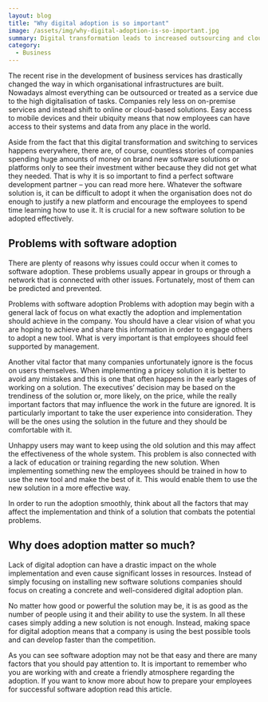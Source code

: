 ```yaml
---
layout: blog
title: "Why digital adoption is so important"
image: /assets/img/why-digital-adoption-is-so-important.jpg
summary: Digital transformation leads to increased outsourcing and cloud-based solutions; successful software adoption requires clear goals, user focus, and effective training.
category:
  - Business
---
```


The recent rise in the development of business services has drastically changed the way in which organisational infrastructures are built. Nowadays almost everything can be outsourced or treated as a service due to the high digitalisation of tasks. Companies rely less on on-premise services and instead shift to online or cloud-based solutions. Easy access to mobile devices and their ubiquity means that now employees can have access to their systems and data from any place in the world.

Aside from the fact that this digital transformation and switching to services happens everywhere, there are, of course, countless stories of companies spending huge amounts of money on brand new software solutions or platforms only to see their investment wither because they did not get what they needed. That is why it is so important to find a perfect software development partner – you can read more here. Whatever the software solution is, it can be difficult to adopt it when the organisation does not do enough to justify a new platform and encourage the employees to spend time learning how to use it. It is crucial for a new software solution to be adopted effectively.


## Problems with software adoption
There are plenty of reasons why issues could occur when it comes to software adoption. These problems usually appear in groups or through a network that is connected with other issues. Fortunately, most of them can be predicted and prevented.

Problems with software adoption
Problems with adoption may begin with a general lack of focus on what exactly the adoption and implementation should achieve in the company. You should have a clear vision of what you are hoping to achieve and share this information in order to engage others to adopt a new tool. What is very important is that employees should feel supported by management.

Another vital factor that many companies unfortunately ignore is the focus on users themselves. When implementing a pricey solution it is better to avoid any mistakes and this is one that often happens in the early stages of working on a solution. The executives’ decision may be based on the trendiness of the solution or, more likely, on the price, while the really important factors that may influence the work in the future are ignored. It is particularly important to take the user experience into consideration. They will be the ones using the solution in the future and they should be comfortable with it.

Unhappy users may want to keep using the old solution and this may affect the effectiveness of the whole system. This problem is also connected with a lack of education or training regarding the new solution. When implementing something new the employees should be trained in how to use the new tool and make the best of it. This would enable them to use the new solution in a more effective way.

In order to run the adoption smoothly, think about all the factors that may affect the implementation and think of a solution that combats the potential problems.

## Why does adoption matter so much?
Lack of digital adoption can have a drastic impact on the whole implementation and even cause significant losses in resources. Instead of simply focusing on installing new software solutions companies should focus on creating a concrete and well-considered digital adoption plan.

No matter how good or powerful the solution may be, it is as good as the number of people using it and their ability to use the system. In all these cases simply adding a new solution is not enough. Instead, making space for digital adoption means that a company is using the best possible tools and can develop faster than the competition.

As you can see software adoption may not be that easy and there are many factors that you should pay attention to. It is important to remember who you are working with and create a friendly atmosphere regarding the adoption. If you want to know more about how to prepare your employees for successful software adoption read this article.

